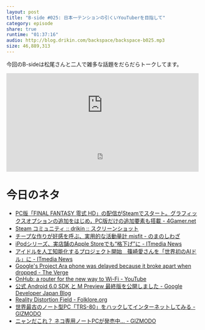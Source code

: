 ```yaml
---
layout: post
title: "B-side #025: 日本一テンションの引くいYouTuberを目指して"
category: episode
share: true
runtime: "01:37:16"
audio: http://blog.drikin.com/backspace/backspace-b025.mp3
size: 46,889,313
---
```


今回のB-sideは松尾さんと二人で雑多な話題をだらだらトークしてます。

<iframe width="100%" height="166" scrolling="no" frameborder="no" src="https://w.soundcloud.com/player/?url=https%3A//api.soundcloud.com/tracks/220067635&amp;color=ff5500&amp;auto_play=false&amp;hide_related=false&amp;show_comments=true&amp;show_user=true&amp;show_reposts=false"></iframe>
<iframe src="http://backspace.fm/subscribes.html" width="100%" height="92" scrolling="no" frameborder="0"></iframe>

# 今日のネタ
- [PC版「FINAL FANTASY 零式 HD」の配信がSteamでスタート。グラフィックスオプションの追加をはじめ，PC版だけの追加要素も搭載 - 4Gamer.net](http://www.4gamer.net/games/303/G030388/20150819006/)
- [Steam コミュニティ :: drikin :: スクリーンショット](http://steamcommunity.com/id/drikin/screenshots/?appid=340170)
- [チープな作りが好感を呼ぶ、実用的な活動量計 misfit - のまのしわざ](http://nomano.shiwaza.com/tnoma/blog/archives/009054.html)
- [iPodシリーズ、実店舗のApple Storeでも“格下げ”に - ITmedia News](http://www.itmedia.co.jp/news/articles/1508/20/news054.html)
- [アイドルを人工知能化するプロジェクト開始　篠崎愛さんを「世界初のAIドル」に - ITmedia News](http://www.itmedia.co.jp/news/articles/1508/19/news113.html)
- [Google's Project Ara phone was delayed because it broke apart when dropped - The Verge](http://www.theverge.com/2015/8/19/9179413/google-explains-project-ara-delay)
- [OnHub: a router for the new way to Wi-Fi - YouTube](https://www.youtube.com/watch?v=HNnfHP7VDP8)
- [公式 Android 6.0 SDK と M Preview 最終版を公開しました - Google Developer Japan Blog](http://googledevjp.blogspot.com/2015/08/android-60-sdk-m-preview.html)
- [Reality Distortion Field - Folklore.org](http://www.folklore.org/StoryView.py?project=Macintosh&story=Reality_Distortion_Field.txt&sortOrder=Sort+by+Date)
- [世界最古のノート型PC「TRS-80」をハックしてインターネットしてみる - GIZMODO](http://www.gizmodo.jp/2015/08/pctrs-80.html)
- [ニャンだこれ？ ネコ専用ノートPCが発売中… - GIZMODO](http://www.gizmodo.jp/2015/08/cat_pc.html)

